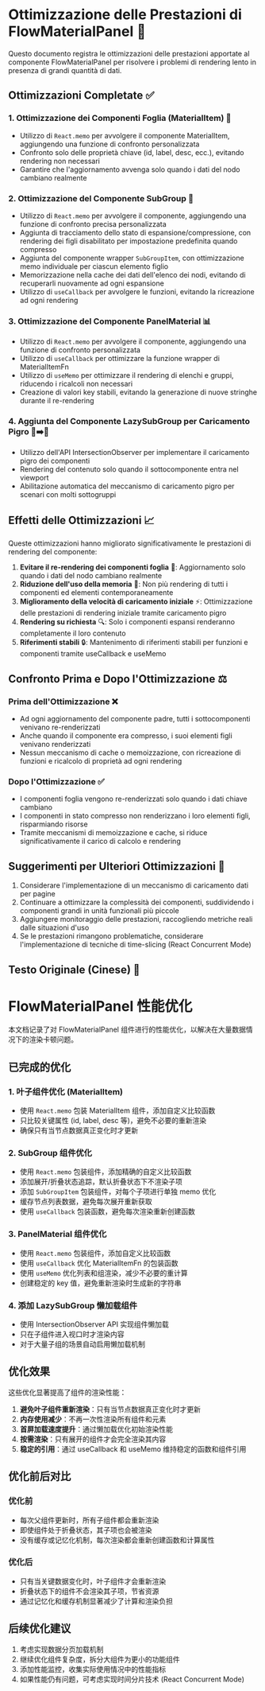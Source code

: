 # Ottimizzazione delle Prestazioni di FlowMaterialPanel 🚀

Questo documento registra le ottimizzazioni delle prestazioni apportate al componente FlowMaterialPanel per risolvere i problemi di rendering lento in presenza di grandi quantità di dati.

## Ottimizzazioni Completate ✅

### 1. Ottimizzazione dei Componenti Foglia (MaterialItem) 🌿
- Utilizzo di `React.memo` per avvolgere il componente MaterialItem, aggiungendo una funzione di confronto personalizzata
- Confronto solo delle proprietà chiave (id, label, desc, ecc.), evitando rendering non necessari
- Garantire che l'aggiornamento avvenga solo quando i dati del nodo cambiano realmente

### 2. Ottimizzazione del Componente SubGroup 📁
- Utilizzo di `React.memo` per avvolgere il componente, aggiungendo una funzione di confronto precisa personalizzata
- Aggiunta di tracciamento dello stato di espansione/compressione, con rendering dei figli disabilitato per impostazione predefinita quando compresso
- Aggiunta del componente wrapper `SubGroupItem`, con ottimizzazione memo individuale per ciascun elemento figlio
- Memorizzazione nella cache dei dati dell'elenco dei nodi, evitando di recuperarli nuovamente ad ogni espansione
- Utilizzo di `useCallback` per avvolgere le funzioni, evitando la ricreazione ad ogni rendering

### 3. Ottimizzazione del Componente PanelMaterial 📊
- Utilizzo di `React.memo` per avvolgere il componente, aggiungendo una funzione di confronto personalizzata
- Utilizzo di `useCallback` per ottimizzare la funzione wrapper di MaterialItemFn
- Utilizzo di `useMemo` per ottimizzare il rendering di elenchi e gruppi, riducendo i ricalcoli non necessari
- Creazione di valori key stabili, evitando la generazione di nuove stringhe durante il re-rendering

### 4. Aggiunta del Componente LazySubGroup per Caricamento Pigro 🐌➡️🚀
- Utilizzo dell'API IntersectionObserver per implementare il caricamento pigro dei componenti
- Rendering del contenuto solo quando il sottocomponente entra nel viewport
- Abilitazione automatica del meccanismo di caricamento pigro per scenari con molti sottogruppi

## Effetti delle Ottimizzazioni 📈
Queste ottimizzazioni hanno migliorato significativamente le prestazioni di rendering del componente:
1. **Evitare il re-rendering dei componenti foglia** 🌱: Aggiornamento solo quando i dati del nodo cambiano realmente
2. **Riduzione dell'uso della memoria** 💾: Non più rendering di tutti i componenti ed elementi contemporaneamente
3. **Miglioramento della velocità di caricamento iniziale** ⚡: Ottimizzazione delle prestazioni di rendering iniziale tramite caricamento pigro
4. **Rendering su richiesta** 🔍: Solo i componenti espansi renderanno completamente il loro contenuto
5. **Riferimenti stabili** 🔒: Mantenimento di riferimenti stabili per funzioni e componenti tramite useCallback e useMemo

## Confronto Prima e Dopo l'Ottimizzazione ⚖️

### Prima dell'Ottimizzazione ❌
- Ad ogni aggiornamento del componente padre, tutti i sottocomponenti venivano re-renderizzati
- Anche quando il componente era compresso, i suoi elementi figli venivano renderizzati
- Nessun meccanismo di cache o memoizzazione, con ricreazione di funzioni e ricalcolo di proprietà ad ogni rendering

### Dopo l'Ottimizzazione ✅
- I componenti foglia vengono re-renderizzati solo quando i dati chiave cambiano
- I componenti in stato compresso non renderizzano i loro elementi figli, risparmiando risorse
- Tramite meccanismi di memoizzazione e cache, si riduce significativamente il carico di calcolo e rendering

## Suggerimenti per Ulteriori Ottimizzazioni 🔮
1. Considerare l'implementazione di un meccanismo di caricamento dati per pagine
2. Continuare a ottimizzare la complessità dei componenti, suddividendo i componenti grandi in unità funzionali più piccole
3. Aggiungere monitoraggio delle prestazioni, raccogliendo metriche reali dalle situazioni d'uso
4. Se le prestazioni rimangono problematiche, considerare l'implementazione di tecniche di time-slicing (React Concurrent Mode)

## Testo Originale (Cinese) 📜
# FlowMaterialPanel 性能优化

本文档记录了对 FlowMaterialPanel 组件进行的性能优化，以解决在大量数据情况下的渲染卡顿问题。

## 已完成的优化

### 1. 叶子组件优化 (MaterialItem)
- 使用 `React.memo` 包装 MaterialItem 组件，添加自定义比较函数
- 只比较关键属性 (id, label, desc 等)，避免不必要的重新渲染
- 确保只有当节点数据真正变化时才更新

### 2. SubGroup 组件优化
- 使用 `React.memo` 包装组件，添加精确的自定义比较函数
- 添加展开/折叠状态追踪，默认折叠状态下不渲染子项
- 添加 `SubGroupItem` 包装组件，对每个子项进行单独 memo 优化
- 缓存节点列表数据，避免每次展开重新获取
- 使用 `useCallback` 包装函数，避免每次渲染重新创建函数

### 3. PanelMaterial 组件优化
- 使用 `React.memo` 包装组件，添加自定义比较函数
- 使用 `useCallback` 优化 MaterialItemFn 的包装函数
- 使用 `useMemo` 优化列表和组渲染，减少不必要的重计算
- 创建稳定的 key 值，避免重新渲染时生成新的字符串

### 4. 添加 LazySubGroup 懒加载组件
- 使用 IntersectionObserver API 实现组件懒加载
- 只在子组件进入视口时才渲染内容
- 对于大量子组的场景自动启用懒加载机制

## 优化效果
这些优化显著提高了组件的渲染性能：
1. **避免叶子组件重新渲染**：只有当节点数据真正变化时才更新
2. **内存使用减少**：不再一次性渲染所有组件和元素
3. **首屏加载速度提升**：通过懒加载优化初始渲染性能
4. **按需渲染**：只有展开的组件才会完全渲染其内容
5. **稳定的引用**：通过 useCallback 和 useMemo 维持稳定的函数和组件引用

## 优化前后对比

### 优化前
- 每次父组件更新时，所有子组件都会重新渲染
- 即使组件处于折叠状态，其子项也会被渲染
- 没有缓存或记忆化机制，每次渲染都会重新创建函数和计算属性

### 优化后
- 只有当关键数据变化时，叶子组件才会重新渲染
- 折叠状态下的组件不会渲染其子项，节省资源
- 通过记忆化和缓存机制显著减少了计算和渲染负担

## 后续优化建议
1. 考虑实现数据分页加载机制
2. 继续优化组件复杂度，拆分大组件为更小的功能组件
3. 添加性能监控，收集实际使用情况中的性能指标
4. 如果性能仍有问题，可考虑实现时间分片技术 (React Concurrent Mode)